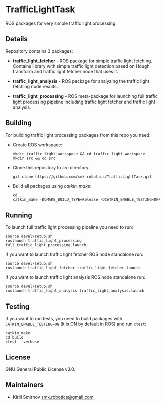 # TrafficLightTask

ROS packages for very simple traffic light processing.

## Details

Repository contains 3 packages:

* **traffic_light_fetcher** - ROS package for simple traffic light fetching. 
Contains library with simple traffic light detection based on Hough transform 
and traffic light fetcher node that uses it. 

* **traffic_light_analysis** - ROS package for analyzing the traffic light 
fetching node results.

* **traffic_light_processing** - ROS meta-package for launching full traffic light
processing pipeline including traffic light fetcher and traffic light analysis.

## Building

For building traffic light processing packages from this repo you need:

* Create ROS workspace:
    
    ```
    mkdir traffic_light_workspace && cd traffic_light_workspace
    mkdir src && cd src
    ```

* Clone this repository to *src* directory:
    
    ```
    git clone https://github.com/smk-robotics/TrafficLightTask.git
    ```

* Build all packages using *catkin_make*:
    
    ```
    cd ..
    catkin_make -DCMAKE_BUILD_TYPE=Release -DCATKIN_ENABLE_TESTING=OFF
    ```

## Running

To launch full traffic light processing pipeline you need to run:

```
source devel/setup.sh
roslaunch traffic_light_processing full_traffic_light_processing.launch
```

If you want to launch traffic light fetcher ROS node standalone run:

```
source devel/setup.sh
roslaunch traffic_light_fetcher traffic_light_fetcher.launch 
```

If you want to launch traffic light analysis ROS node standalone run:

```
source devel/setup.sh
roslaunch traffic_light_analysis traffic_light_analysis.launch
```

## Testing

If you want to run tests, you need to build packages with 
`CATKIN_ENABLE_TESTING=ON` (it is ON by default in ROS) and run `ctest`: 

```
catkin_make
cd build
ctest --verbose
```

## License

GNU General Public License v3.0.

## Maintainers

* Kirill Smirnov <smk.robotics@gmail.com>